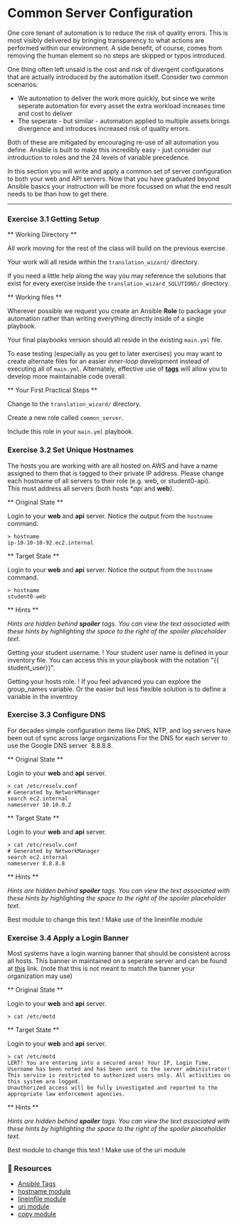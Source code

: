 # Common Server Configuration

One core tenant of automation is to reduce the risk of quality errors.  This is most visibly delivered
by bringing transparency to what actions are performed within our environment.  A side benefit, of course,
comes from removing the human element so no steps are skipped or typos introduced.

One thing often left unsaid is the cost and risk of divergent configurations that are actually introduced
by the automation itself.  Consider two common scenarios:

* We automation to deliver the work more quickly, but since we write seperate automation for every asset
  the extra workload increases time and cost to deliver
* The seperate - but similar - automation applied to multiple assets brings divergence and introduces
  increased risk of quality errors.

Both of these are mitigated by encouraging re-use of all automation you define.  Ansible is built to
make this incredibly easy - just consider our introduction to roles and the 24 levels of variable
precedence.

In this section you will write and apply a common set of server configuration to both your web and API
servers.  Now that you have graduated beyond Ansible basics your instruction will be more focussed on
what the end result needs to be than how to get there.


<hr>

### Exercise 3.1  Getting Setup

** Working Directory **

All work moving for the rest of the class will build on the previous exercise.

Your work will all reside within the `translation_wizard/` directory.

If you need a little help along the way you may reference the solutions that exist for every
exercise inside the `translation_wizard_SOLUTIONS/` directory.

** Working files **

Wherever possible we request you create an Ansible **Role** to package your automation rather than
writing everything directly inside of a single playbook.

Your final playbooks version should all reside in the existing `main.yml` file.

To ease testing (especially as you get to later exercises) you may want to create alternate files for
an easier *inner-loop* development instead of executing all of `main.yml`.  Alternately, effective use
of **[tags](https://docs.ansible.com/ansible/latest/user_guide/playbooks_tags.html)** will allow you to develop more maintainable code overall.

** Your First Practical Steps **

Change to the `translation_wizard/` directory.

Create a new role called `common_server`.

Include this role in your `main.yml` playbook.


### Exercise 3.2  Set Unique Hostnames

The hosts you are working with are all hosted on AWS and have a name assigned to them that is tagged to
their private IP address.  Please change each hostname of all servers to their role (e.g. web, or student0-api).  
This must address all servers (both hosts **api* and **web**).

** Original State **

Login to your **web** and **api** server.  Notice the output from the `hostname` command.

```
> hostname
ip-10-10-10-92.ec2.internal
```

** Target State **

Login to your **web** and **api** server.  Notice the output from the `hostname` command.

```
> hostname
student0-web
```

** Hints **

*Hints are hidden behind **spoiler** tags.  You can view the text associated with these hints by highlighting the space to the right of the *spoiler* placeholder text.*

Getting your student username.
! Your student user name is defined in your inventory file.  You can access this in your playbook with the notation "{{ student_user}}".

Getting your hosts role.
! If you feel advanced you can explore the group_names variable.  Or the easier but less flexible solution is to define a variable in the inventroy


### Exercise 3.3  Configure DNS

For decades simple configuration items like DNS, NTP, and log servers have been out of sync across large organizations
For the DNS for each server to use the Google DNS server `8.8.8.8.


** Original State **

Login to your **web** and **api** server.  

```
> cat /etc/resolv.conf
# Generated by NetworkManager
search ec2.internal
nameserver 10.10.0.2
```

** Target State **

Login to your **web** and **api** server.  

```
> cat /etc/resolv.conf
# Generated by NetworkManager
search ec2.internal
nameserver 8.8.8.8
```


** Hints **

*Hints are hidden behind **spoiler** tags.  You can view the text associated with these hints by highlighting the space to the right of the *spoiler* placeholder text.*

Best module to change this text
! Make use of the lineinfile module


### Exercise 3.4  Apply a Login Banner

Most systems have a login warning banner that should be consistent across all hosts.
This banner in maintained on a seperate server and can be found at [this](/warning_banner.html) link.
(note that this is not meant to match the banner your organization may use)

** Original State **

Login to your **web** and **api** server.  

```
> cat /etc/motd
```

** Target State **

Login to your **web** and **api** server.  

```
> cat /etc/motd
LERT! You are entering into a secured area! Your IP, Login Time, Username has been noted and has been sent to the server administrator!
This service is restricted to authorized users only. All activities on this system are logged.
Unauthorized access will be fully investigated and reported to the appropriate law enforcement agencies.
```

** Hints **

*Hints are hidden behind **spoiler** tags.  You can view the text associated with these hints by highlighting the space to the right of the *spoiler* placeholder text.*

Best module to change this text
! Make use of the uri module




### 📗 Resources

 - [Ansible Tags](https://docs.ansible.com/ansible/latest/user_guide/playbooks_tags.html)
 - [hostname module](https://docs.ansible.com/ansible/latest/modules/hostname_module.html)
 - [lineinfile module](https://docs.ansible.com/ansible/latest/modules/lineinfile_module.html)
 - [uri module](https://docs.ansible.com/ansible/latest/modules/uri_module.html)
 - [copy module](https://docs.ansible.com/ansible/latest/modules/copy_module.html)

